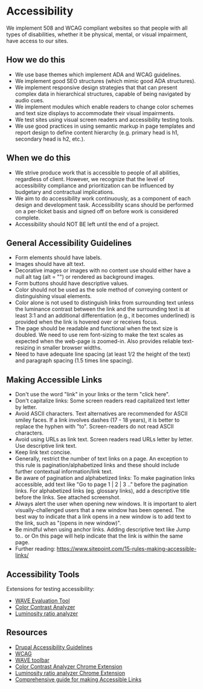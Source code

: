 # Accessibility

We implement 508 and WCAG compliant websites so that people with all types of disabilities, whether it be physical, mental, or visual impairment, have access to our sites.

## How we do this

- We use base themes which implement ADA and WCAG guidelines.
- We implement good SEO structures (which mimic good ADA structures).
- We implement responsive design strategies that that can present complex data in hierarchical structures, capable of being navigated by audio cues.
- We implement modules which enable readers to change color schemes and text size displays to accommodate their visual impairments.
- We test sites using visual screen readers and accessibility testing tools.
- We use good practices in using semantic markup in page templates and report design to define content hierarchy (e.g. primary head is h1, secondary head is h2, etc.).

## When we do this

- We strive produce work that is accessible to people of all abilities, regardless of client. However, we recognize that the level of accessibility compliance and prioritization can be influenced by budgetary and contractual implications.
- We aim to do accessibility work continuously, as a component of each design and development task. Accessibility scans should be performed on a per-ticket basis and signed off on before work is considered complete.
- Accessibility should NOT BE left until the end of a project.

## General Accessibility Guidelines

- Form elements should have labels.
- Images should have alt text.
- Decorative images or images with no content use should either have a null alt tag (alt = "") or rendered as background images.
- Form buttons should have descriptive values.
- Color should not be used as the sole method of conveying content or distinguishing visual elements.
- Color alone is not used to distinguish links from surrounding text unless the luminance contrast between the link and the surrounding text is at least 3:1 and an additional differentiation (e.g., it becomes underlined) is provided when the link is hovered over or receives focus.
- The page should be readable and functional when the text size is doubled. We need to use rem font-sizing to make the text scales as expected when the web-page is zoomed-in. Also provides reliable text-resizing in smaller browser widths.
- Need to have adequate line spacing (at least 1/2 the height of the text) and paragraph spacing (1.5 times line spacing).

## Making Accessible Links

- Don't use the word "link" in your links or the term "click here".
- Don't capitalize links: Some screen readers read capitalized text letter by letter.
- Avoid ASCII characters. Text alternatives are recommended for ASCII smiley faces. If a link involves dashes (17 - 18 years), it is better to replace the hyphen with "to". Screen-readers do not read ASCII characters.
- Avoid using URLs as link text. Screen readers read URLs letter by letter. Use descriptive link text.
- Keep link text concise.
- Generally, restrict the number of text links on a page. An exception to this rule is pagination/alphabetized links and these should include further contextual information/link text.
- Be aware of pagination and alphabetized links: To make pagination links accessible, add text like "Go to page 1 | 2 | 3 .." before the pagination links. For alphabetized links (eg. glossary links), add a descriptive title before the links. See attached screenshot.
- Always alert the user when opening new windows. It is important to alert visually-challenged users that a new window has been opened. The best way to indicate that a link opens in a new window is to add text to the link, such as "(opens in new window)".
- Be mindful when using anchor links. Adding descriptive text like Jump to.. or On this page will help indicate that the link is within the same page.
- Further reading: <https://www.sitepoint.com/15-rules-making-accessible-links/>

## Accessibility Tools

Extensions for testing accessibility:

- [WAVE Evaluation Tool](https://chrome.google.com/webstore/detail/wave-evaluation-tool/jbbplnpkjmmeebjpijfedlgcdilocofh)
- [Color Contrast Analyzer](https://chrome.google.com/webstore/detail/color-contrast-analyzer/dagdlcijhfbmgkjokkjicnnfimlebcll)
- [Luminosity ratio analyzer](https://chrome.google.com/webstore/detail/wcag-luminosity-contrast/lllpnmpooomecmbmijbmbikaacgfdagi)

## Resources

- [Drupal Accessibility Guidelines](https://drupal.org/node/1637990)
- [WCAG](http://www.w3.org/WAI/intro/wcag)
- [WAVE toolbar](http://wave.webaim.org/toolbar/)
- [Color Contrast Analyzer Chrome Extension](https://chrome.google.com/webstore/detail/color-contrast-analyzer/dagdlcijhfbmgkjokkjicnnfimlebcll)
- [Luminosity ratio analyzer Chrome Extension](https://chrome.google.com/webstore/detail/wcag-luminosity-contrast/lllpnmpooomecmbmijbmbikaacgfdagi)
- [Comprehensive guide for making Accessible Links](https://www.sitepoint.com/15-rules-making-accessible-links/)
